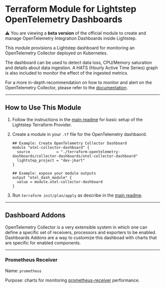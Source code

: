 # Terraform Module for Lightstep OpenTelemetry Dashboards

**:warning:** You are viewing a **beta version** of the official
module to create and manage OpenTelemetry Integration Dashboards inside Lightstep.

This module provisions a Lightstep dashboard for monitoring an OpenTelemetry Collector deployed on Kubernetes.

The dashboard can be used to detect data loss, CPU/Memory saturation and details about data ingestion. A HATS (Hourly Active Time Series) graph is also included to monitor the effect of the ingested metrics.

For a more in-depth recommendation on how to monitor and alert on the OpenTelemetry Collector, please refer to the [documentation](https://github.com/open-telemetry/opentelemetry-collector/blob/main/docs/monitoring.md).

---
## How to Use This Module

1. Follow the instructions in the [main readme](https://github.com/lightstep/terraform-opentelemetry-dashboards) for basic setup of the Lightstep Terraform Provider.

1. Create a module in your `.tf` file for the OpenTelemetry dashbaord.
    ```
    ## Example: Create OpenTelemetry Collector Dashboard
    module "otel-collector-dashboard" {
      source            = "./terraform-opentelemetry-dashboards/collector-dashboards/otel-collector-dashboard"
      lightstep_project = "dev-jkart"
    }

    ## Example: expose your module outputs
    output "otel_dash_module" {
      value = module.otel-collector-dashboard
    }
    ```
1. Run `terraform init/plan/apply` as describe in the [main readme](https://github.com/lightstep/terraform-opentelemetry-dashboards).
---
## Dashboard Addons

OpenTelemetry Collector is a very extensible system in which one can define a specific set of receivers, processors and exporters to be enabled. Dashboards Addons are a way to customize this dashboad with charts that are specific for enabled components.

----
### Prometheus Receiver
Name: `prometheus`

Purpose: charts for monitoring [prometheus-receiver](https://github.com/open-telemetry/opentelemetry-collector-contrib/tree/main/receiver/prometheusreceiver) performance. 